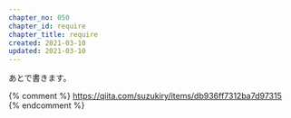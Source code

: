 ```yaml
---
chapter_no: 050
chapter_id: require
chapter_title: require
created: 2021-03-10
updated: 2021-03-10
---
```

あとで書きます。

{% comment %}
https://qiita.com/suzukiry/items/db936ff7312ba7d97315
{% endcomment %}
